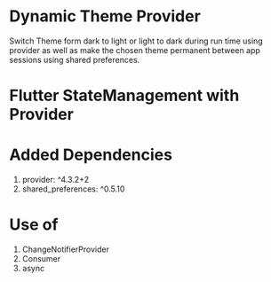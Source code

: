 # Dynamic Theme Provider
Switch Theme form dark to light or light to dark during run time using provider as well as make the 
chosen theme permanent between app sessions using shared preferences.

# Flutter StateManagement with Provider

# Added Dependencies 
1) provider: ^4.3.2+2
2) shared_preferences: ^0.5.10

# Use of 
1) ChangeNotifierProvider
2) Consumer
3) async
